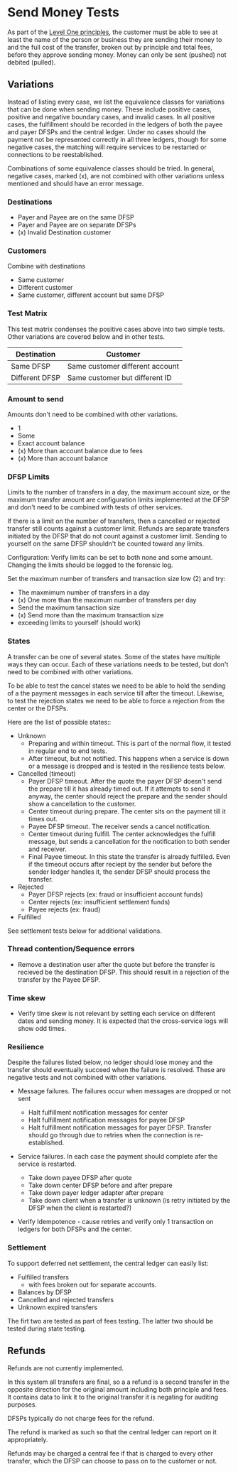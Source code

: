 # Send Money Tests

As part of the [Level One principles](https://leveloneproject.org/wp-content/uploads/2016/03/L1P_Level-One-Principles-and-Perspective.pdf), the customer must be able to see at least the name of the person or business they are sending their money to and the full cost of the transfer, broken out by principle and total fees, before they approve sending money. Money can only be sent (pushed) not debited (pulled).

## Variations
Instead of listing every case, we list the equivalence classes for variations that can be done when sending money. These include positive cases, positive and negative boundary cases, and invalid cases. In all positive cases, the fulfillment should be recorded in the ledgers of both the payee and payer DFSPs and the central ledger. Under no cases should the payment not be represented correctly in all three ledgers, though for some negative cases, the matching will require services to be restarted or connections to be reestablished.

Combinations of some equivalence classes should be tried. In general, negative cases, marked (x), are not combined with other variations unless mentioned and should have an error message.

### Destinations
- Payer and Payee are on the same DFSP
- Payer and Payee are on separate DFSPs
- (x) Invalid Destination customer

### Customers
Combine with destinations
- Same customer
- Different customer
- Same customer, different account but same DFSP


### Test Matrix
This test matrix condenses the positive cases above into two simple tests. Other variations are covered below and in other tests. 

|Destination|Customer|
|-----------|--------|
| Same DFSP | Same customer different account|
| Different DFSP | Same customer but different ID  |

### Amount to send
Amounts don't need to be combined with other variations. 
- 1
- Some
- Exact account balance
- (x) More than account balance due to fees
- (x) More than account balance

### DFSP Limits
Limits to the number of transfers in a day, the maximum account size, or the maximum transfer amount are configuration limits implemented at the DFSP and don't need to be combined with tests of other services.

If there is a limit on the number of transfers, then a cancelled or rejected transfer still counts against a customer limit. Refunds are separate transfers initiated by the DFSP that do not count against a customer limit. 
Sending to yourself on the same DFSP shouldn't be counted toward any limits.

Configuration: Verify limits can be set to both none and some amount. Changing the limits should be logged to the forensic log.

Set the maximum number of transfers and transaction size low (2) and try:
- The maxmimum number of transfers in a day 
- (x) One more than the maximum number of transfers per day
- Send the maximum tansaction size
- (x) Send more than the maximum transaction size
- exceeding limits to yourself (should work)

### States
A transfer can be one of several states. Some of the states have multiple ways they can occur. Each of these variations needs to be tested, but don't need to be combined with other variations.

To be able to test the cancel states we need to be able to hold the sending of a the payment messages in each service till after the timeout. Likewise, to test the rejection states we need to be able to force a rejection from the center or the DFSPs.

Here are the list of possible states::
- Unknown
    - Preparing and within timeout. This is part of the normal flow, it tested in regular end to end tests.
	- After timeout, but not notified. This happens when a service is down or a message is dropped and is tested in the resilience tests below.
- Cancelled (timeout)
	- Payer DFSP timeout. After the quote the payer DFSP doesn't send the prepare till it has already timed out. If it attempts to send it anyway, the center should reject the prepare and the sender should show a cancellation to the customer.
	- Center timeout during prepare. The center sits on the payment till it times out. 
	- Payee DFSP timeout. The receiver sends a cancel notification.
	- Center timeout during fulfill. The center acknowledges the fulfill message, but sends a cancellation for the notification to both sender and receiver.
	- Final Payee timeout. In this state the transfer is already fulfilled. Even if the timeout occurs after reciept by the sender but before the sender ledger handles it, the sender DFSP should process the transfer.
- Rejected
    - Payer DFSP rejects (ex: fraud or insufficient account funds)
	- Center rejects (ex: insufficient settlement funds)
	- Payee rejects (ex: fraud)
- Fulfilled

See settlement tests below for additional validations.

### Thread contention/Sequence errors
- Remove a destination user after the quote but before the transfer is recieved be the destination DFSP. This should result in a rejection of the transfer by the Payee DFSP.

### Time skew
- Verify time skew is not relevant by setting each service on different dates and sending money. It is expected that the cross-service logs will show odd times. 

### Resilience
Despite the failures listed below, no ledger should lose money and the transfer should eventually succeed when the failure is resolved. These are negative tests and not combined with other variations.

- Message failures. The failures occur when messages are dropped or not sent
    - Halt fulfillment notification messages for center
    - Halt fulfillment notification messages for payee DFSP
    - Halt fulfillment notification messages for payer DFSP. 
Transfer should go through due to retries when the connection is re-established.

- Service failures. In each case the payment should complete afer the service is restarted. 
    - Take down payee DFSP after quote
    - Take down center DFSP before and after prepare
    - Take down payer ledger adapter after prepare
    - Take down client when a transfer is unknown (is retry initiated by the DFSP when the client is restarted?)

- Verify Idempotence - cause retries and verify only 1 transaction on ledgers for both DFSPs and the center.

### Settlement
To support deferred net settlement, the central ledger can easily list:

- Fulfilled transfers 
    - with fees broken out for separate accounts.
- Balances by DFSP
- Cancelled and rejected transfers
- Unknown expired transfers

 The firt two are tested as part of fees testing. The latter two should be tested during state testing. 

## Refunds
Refunds are not currently implemented.

In this system all transfers are final, so a a refund is a second transfer in the opposite direction for the original amount including both principle and fees. It contains data to link it to the original transfer it is negating for auditing purposes.

DFSPs typically do not charge fees for the refund. 

The refund is marked as such so that the central ledger can report on it appropriately.

Refunds may be charged a central fee if that is charged to every other transfer, which the DFSP can choose to pass on to the customer or not. 


